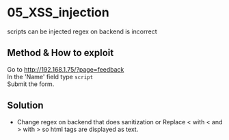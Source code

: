 # 05_XSS_injection
scripts can be injected regex on backend is incorrect  

## Method & How to exploit

Go to http://192.168.1.75/?page=feedback  
In the 'Name' field type `script`  
Submit the form.

## Solution  
- Change regex on backend that does sanitization or
Replace < with &lt; and > with &gt; so html tags are displayed
as text.

